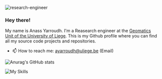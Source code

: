 ![research-engineer](https://user-images.githubusercontent.com/72500344/211131594-0157d7f6-5032-44d3-ba89-7dd1ba36e00d.svg)

### Hey there!

My name is Anass Yarroudh. I'm a Reasearch engineer at the [Geomatics Unit of the University of Liege](http://geomatics.ulg.ac.be/). This is my Github profile where you can find all my source code projects and repositories.
- 📫 How to reach me: <ayarroudh@uliege.be> (Email)

![Anurag's GitHub stats](https://github-readme-stats.vercel.app/api?username=Yarroudh&show_icons=true&theme=transparent)

![My Skills](https://skillicons.dev/icons?i=py,cpp,javascript,react,nodejs,git)
